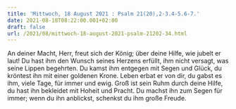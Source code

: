 ```yaml
---
title: 'Mittwoch, 18 August 2021 : Psalm 21(20),2-3.4-5.6-7.'
date: 2021-08-18T08:22:00.001+02:00
draft: false
url: /2021/08/mittwoch-18-august-2021-psalm-21202-34.html
---
```


An deiner Macht, Herr, freut sich der König; über deine Hilfe, wie jubelt er laut! Du hast ihm den Wunsch seines Herzens erfüllt, ihm nicht versagt, was seine Lippen begehrten. Du kamst ihm entgegen mit Segen und Glück, du kröntest ihn mit einer goldenen Krone. Leben erbat er von dir, du gabst es ihm, viele Tage, für immer und ewig. Groß ist sein Ruhm durch deine Hilfe, du hast ihn bekleidet mit Hoheit und Pracht. Du machst ihn zum Segen für immer; wenn du ihn anblickst, schenkst du ihm große Freude.